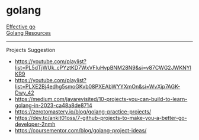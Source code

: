 # golang
[Effective go](https://go.dev/doc/effective_go) <br>
[Golang Resources](https://golangresources.com/) <br>

---
Projects Suggestion

- https://youtube.com/playlist?list=PL5dTjWUk_cPYztKD7WxVFluHvpBNM28N9&si=v87CWG2JWKNYlKR9
- https://youtube.com/playlist?list=PLXE2Bj4edhg5smoGKvb08PXEAbWYYXmOn&si=WvXip7AGK-Dwy_42
- https://medium.com/javarevisited/10-projects-you-can-build-to-learn-golang-in-2023-ca48a8de8714
- https://zerotomastery.io/blog/golang-practice-projects/
- https://dev.to/ankit01oss/7-github-projects-to-make-you-a-better-go-developer-2nmh
- https://coursementor.com/blog/golang-project-ideas/